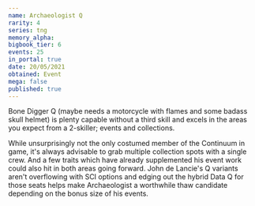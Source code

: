 ```yaml
---
name: Archaeologist Q
rarity: 4
series: tng
memory_alpha:
bigbook_tier: 6
events: 25
in_portal: true
date: 20/05/2021
obtained: Event
mega: false
published: true
---
```


Bone Digger Q (maybe needs a motorcycle with flames and some badass skull helmet) is plenty capable without a third skill and excels in the areas you expect from a 2-skiller; events and collections.

While unsurprisingly not the only costumed member of the Continuum in game, it's always advisable to grab multiple collection spots with a single crew. And a few traits which have already supplemented his event work could also hit in both areas going forward. John de Lancie's Q variants aren't overflowing with SCI options and edging out the hybrid Data Q for those seats helps make Archaeologist a worthwhile thaw candidate depending on the bonus size of his events.

